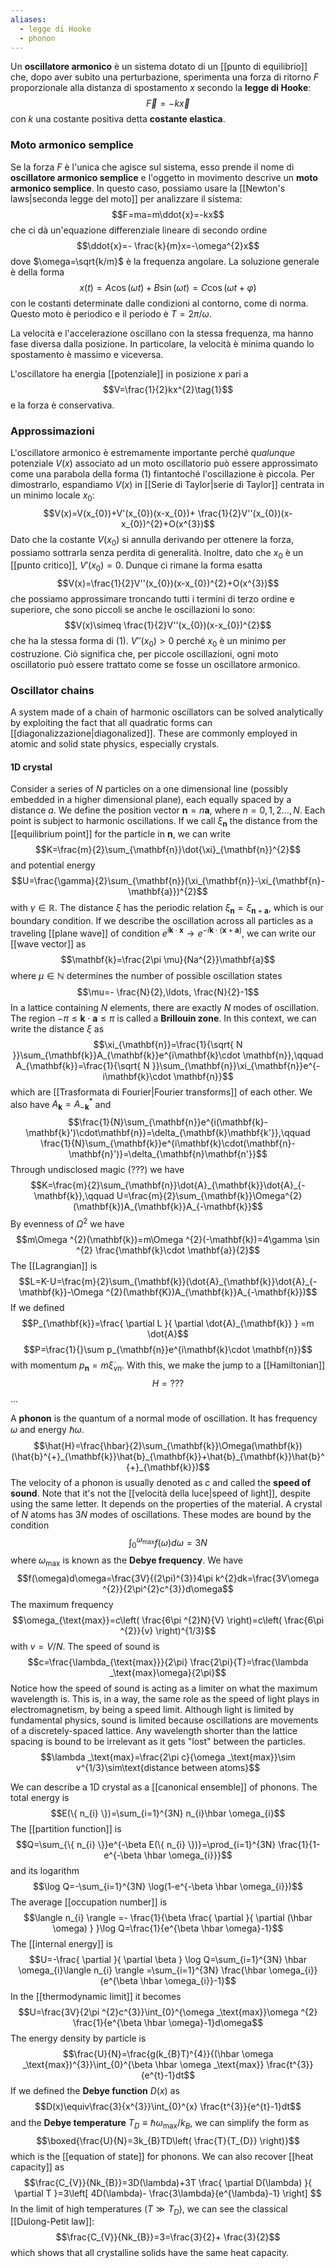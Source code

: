 ```yaml
---
aliases:
  - legge di Hooke
  - phonon
---
```

Un **oscillatore armonico** è un sistema dotato di un [[punto di equilibrio]] che, dopo aver subito una perturbazione, sperimenta una forza di ritorno $F$ proporzionale alla distanza di spostamento $x$ secondo la **legge di Hooke**:
$$\vec{F}=-k\vec{x}$$
con $k$ una costante positiva detta **costante elastica**.
### Moto armonico semplice
Se la forza $F$ è l'unica che agisce sul sistema, esso prende il nome di **oscillatore armonico semplice** e l'oggetto in movimento descrive un **moto armonico semplice**. In questo caso, possiamo usare la [[Newton's laws|seconda legge del moto]] per analizzare il sistema:
$$F=ma=m\ddot{x}=-kx$$
che ci dà un'equazione differenziale lineare di secondo ordine
$$\ddot{x}=- \frac{k}{m}x=-\omega^{2}x$$
dove $\omega=\sqrt{k/m}$ è la frequenza angolare. La soluzione generale è della forma
$$x(t)=A\cos(\omega t)+B\sin(\omega t)=C\cos(\omega t+\varphi)$$
con le costanti determinate dalle condizioni al contorno, come di norma. Questo moto è periodico e il periodo è $T=2\pi/\omega$.

La velocità e l'accelerazione oscillano con la stessa frequenza, ma hanno fase diversa dalla posizione. In particolare, la velocità è minima quando lo spostamento è massimo e viceversa.

L'oscillatore ha energia [[potenziale]] in posizione $x$ pari a
$$V=\frac{1}{2}kx^{2}\tag{1}$$
e la forza è conservativa.
### Approssimazioni
L'oscillatore armonico è estremamente importante perché *qualunque* potenziale $V(x)$ associato ad un moto oscillatorio può essere approssimato come una parabola della forma $(1)$ fintantoché l'oscillazione è piccola. Per dimostrarlo, espandiamo $V(x)$ in [[Serie di Taylor|serie di Taylor]] centrata in un minimo locale $x_{0}$:
$$V(x)=V(x_{0})+V'(x_{0})(x-x_{0})+ \frac{1}{2}V''(x_{0})(x-x_{0})^{2}+O(x^{3})$$
Dato che la costante $V(x_{0})$ si annulla derivando per ottenere la forza, possiamo sottrarla senza perdita di generalità. Inoltre, dato che $x_{0}$ è un [[punto critico]], $V'(x_{0})=0$. Dunque ci rimane la forma esatta
$$V(x)=\frac{1}{2}V''(x_{0})(x-x_{0})^{2}+O(x^{3})$$
che possiamo approssimare troncando tutti i termini di terzo ordine e superiore, che sono piccoli se anche le oscillazioni lo sono:
$$V(x)\simeq \frac{1}{2}V''(x_{0})(x-x_{0})^{2}$$
che ha la stessa forma di $(1)$. $V''(x_{0})>0$ perché $x_{0}$ è un minimo per costruzione. Ciò significa che, per piccole oscillazioni, ogni moto oscillatorio può essere trattato come se fosse un oscillatore armonico.
### Oscillator chains
A system made of a chain of harmonic oscillators can be solved analytically by exploiting the fact that all quadratic forms can [[diagonalizzazione|diagonalized]]. These are commonly employed in atomic and solid state physics, especially crystals.
#### 1D crystal
Consider a series of $N$ particles on a one dimensional line (possibly embedded in a higher dimensional plane), each equally spaced by a distance $a$. We define the position vector $\mathbf{n}=n\mathbf{a}$, where $n=0,1,2\ldots,N$. Each point is subject to harmonic oscillations. If we call $\xi_{\mathbf{n}}$ the distance from the [[equilibrium point]] for the particle in $\mathbf{n}$, we can write
$$K=\frac{m}{2}\sum_{\mathbf{n}}\dot{\xi}_{\mathbf{n}}^{2}$$
and potential energy
$$U=\frac{\gamma}{2}\sum_{\mathbf{n}}(\xi_{\mathbf{n}}-\xi_{\mathbf{n}-\mathbf{a}})^{2}$$
with $\gamma \in \mathbb{R}$. The distance $\xi$ has the periodic relation $\xi_{\mathbf{n}}=\xi_{\mathbf{n}+\mathbf{a}}$, which is our boundary condition. If we describe the oscillation across all particles as a traveling [[plane wave]] of condition $e^{i\mathbf{k}\cdot \mathbf{x}}\to e^{-i\mathbf{k}\cdot (\mathbf{x}+\mathbf{a})}$, we can write our [[wave vector]] as
$$\mathbf{k}=\frac{2\pi \mu}{Na^{2}}\mathbf{a}$$
where $\mu \in \mathbb{N}$ determines the number of possible oscillation states
$$\mu=- \frac{N}{2},\ldots, \frac{N}{2}-1$$
In a lattice containing $N$ elements, there are exactly $N$ modes of oscillation. The region $-\pi\leq \mathbf{k}\cdot \mathbf{a}\leq \pi$ is called a **Brillouin zone**. In this context, we can write the distance $\xi$ as
$$\xi_{\mathbf{n}}=\frac{1}{\sqrt{ N }}\sum_{\mathbf{k}}A_{\mathbf{k}}e^{i\mathbf{k}\cdot \mathbf{n}},\qquad A_{\mathbf{k}}=\frac{1}{\sqrt{ N }}\sum_{\mathbf{n}}\xi_{\mathbf{n}}e^{-i\mathbf{k}\cdot \mathbf{n}}$$
which are [[Trasformata di Fourier|Fourier transforms]] of each other. We also have $A_{\mathbf{k}}=A_{-\mathbf{k}}^{*}$ and
$$\frac{1}{N}\sum_{\mathbf{n}}e^{i(\mathbf{k}-\mathbf{k}')\cdot\mathbf{n}}=\delta_{\mathbf{k}\mathbf{k'}},\qquad \frac{1}{N}\sum_{\mathbf{k}}e^{i\mathbf{k}\cdot(\mathbf{n}-\mathbf{n}')}=\delta_{\mathbf{n}\mathbf{n'}}$$
Through undisclosed magic (???) we have
$$K=\frac{m}{2}\sum_{\mathbf{n}}\dot{A}_{\mathbf{k}}\dot{A}_{-\mathbf{k}},\qquad U=\frac{m}{2}\sum_{\mathbf{k}}\Omega^{2}(\mathbf{k})A_{\mathbf{k}}A_{-\mathbf{k}}$$
By evenness of $\Omega ^{2}$ we have
$$m\Omega ^{2}(\mathbf{k})=m\Omega ^{2}(-\mathbf{k})=4\gamma \sin ^{2} \frac{\mathbf{k}\cdot \mathbf{a}}{2}$$
The [[Lagrangian]] is
$$L=K-U=\frac{m}{2}\sum_{\mathbf{k}}(\dot{A}_{\mathbf{k}}\dot{A}_{-\mathbf{k}}-\Omega ^{2}(\mathbf{K})A_{\mathbf{k}}A_{-\mathbf{k}})$$
If we defined
$$P_{\mathbf{k}}=\frac{ \partial L }{ \partial \dot{A}_{\mathbf{k}} } =m \dot{A}$$
$$P=\frac{1}{}\sum p_{\mathbf{n}}e^{i\mathbf{k}\cdot \mathbf{n}}$$
with momentum $p_{\mathbf{n}}=m \dot{\xi}_{vn}$. With this, we make the jump to a [[Hamiltonian]]
$$H=???$$
...

A **phonon** is the quantum of a normal mode of oscillation. It has frequency $\omega$ and energy $\hbar \omega$.
$$\hat{H}=\frac{\hbar}{2}\sum_{\mathbf{k}}\Omega(\mathbf{k})(\hat{b}^{+}_{\mathbf{k}}\hat{b}_{\mathbf{k}}+\hat{b}_{\mathbf{k}}\hat{b}^{+}_{\mathbf{k}})$$
The velocity of a phonon is usually denoted as $c$ and called the **speed of sound**. Note that it's not the [[velocità della luce|speed of light]], despite using the same letter. It depends on the properties of the material. A crystal of $N$ atoms has $3N$ modes of oscillations. These modes are bound by the condition
$$\int_{0}^{\omega_{\text{max}}}f(\omega)d\omega=3N$$
where $\omega _\text{max}$ is known as the **Debye frequency**. We have
$$f(\omega)d\omega=\frac{3V}{(2\pi)^{3}}4\pi k^{2}dk=\frac{3V\omega ^{2}}{2\pi^{2}c^{3}}d\omega$$
The maximum frequency
$$\omega_{\text{max}}=c\left( \frac{6\pi ^{2}N}{V} \right)=c\left( \frac{6\pi ^{2}}{v} \right)^{1/3}$$
with $v=V/N$. The speed of sound is
$$c=\frac{\lambda_{\text{max}}}{2\pi} \frac{2\pi}{T}=\frac{\lambda _\text{max}\omega}{2\pi}$$
Notice how the speed of sound is acting as a limiter on what the maximum wavelength is. This is, in a way, the same role as the speed of light plays in electromagnetism, by being a speed limit. Although light is limited by fundamental physics, sound is limited because oscillations are movements of a discretely-spaced lattice. Any wavelength shorter than the lattice spacing is bound to be irrelevant as it gets "lost" between the particles.
$$\lambda _\text{max}=\frac{2\pi c}{\omega _\text{max}}\sim v^{1/3}\sim\text{distance between atoms}$$

We can describe a 1D crystal as a [[canonical ensemble]] of phonons. The total energy is
$$E(\{ n_{i} \})=\sum_{i=1}^{3N} n_{i}\hbar \omega_{i}$$
The [[partition function]] is
$$Q=\sum_{\{ n_{i} \}}e^{-\beta E(\{ n_{i} \})}=\prod_{i=1}^{3N} \frac{1}{1-e^{-\beta \hbar \omega_{i}}}$$
and its logarithm
$$\log Q=-\sum_{i=1}^{3N} \log(1-e^{-\beta \hbar \omega_{i}})$$
The average [[occupation number]] is
$$\langle n_{i} \rangle =- \frac{1}{\beta \frac{ \partial  }{ \partial (\hbar \omega) } }\log Q=\frac{1}{e^{\beta \hbar \omega}-1}$$
The [[internal energy]] is
$$U=-\frac{ \partial  }{ \partial \beta } \log Q=\sum_{i=1}^{3N} \hbar \omega_{i}\langle n_{i} \rangle =\sum_{i=1}^{3N} \frac{\hbar \omega_{i}}{e^{\beta \hbar \omega_{i}}-1}$$
In the [[thermodynamic limit]] it becomes
$$U=\frac{3V}{2\pi ^{2}c^{3}}\int_{0}^{\omega _\text{max}}\omega ^{2} \frac{1}{e^{\beta \hbar \omega}-1}d\omega$$
The energy density by particle is
$$\frac{U}{N}=\frac{g(k_{B}T)^{4}}{(\hbar \omega _\text{max})^{3}}\int_{0}^{\beta \hbar \omega _\text{max}} \frac{t^{3}}{e^{t}-1}dt$$
If we defined the **Debye function** $D(x)$ as
$$D(x)\equiv\frac{3}{x^{3}}\int_{0}^{x} \frac{t^{3}}{e^{t}-1}dt$$
and the **Debye temperature** $T_{D}\equiv \hbar \omega _\text{max}/k_{B}$, we can simplify the form as
$$\boxed{\frac{U}{N}=3k_{B}TD\left( \frac{T}{T_{D}} \right)}$$
which is the [[equation of state]] for phonons. We can also recover [[heat capacity]] as
$$\frac{C_{V}}{Nk_{B}}=3D(\lambda)+3T \frac{ \partial D(\lambda) }{ \partial T }=3\left[ 4D(\lambda)- \frac{3\lambda}{e^{\lambda}-1} \right] $$
In the limit of high temperatures ($T\gg T_{D}$), we can see the classical [[Dulong-Petit law]]:
$$\frac{C_{V}}{Nk_{B}}=3=\frac{3}{2}+ \frac{3}{2}$$
which shows that all crystalline solids have the same heat capacity.